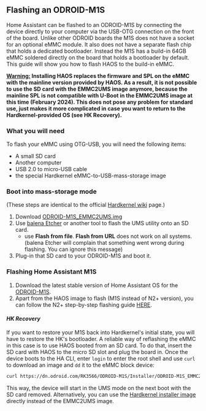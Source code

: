 ## Flashing an ODROID-M1S

Home Assistant can be flashed to an ODROID-M1S by connecting the device directly to your computer via the USB-OTG connection on the front of the board. 
Unlike other ODROID boards the M1S does not have a socket for an optional eMMC module. It also does not have a separate flash chip that holds a dedicated bootloader.
Instead the M1S has a build-in 64GB eMMC soldered directly on the board that holds a bootloader by default. This guide will show you how to flash HAOS to the build-in eMMC.

<ins>**Warning:</ins> Installing HAOS replaces the firmware and SPL on the eMMC with the mainline version provided by HAOS. As a result, it is not possible to use the SD card with the EMMC2UMS image anymore, because the mainline SPL is not compatible with U-Boot in the EMMC2UMS image at this time (February 2024). This does not pose any problem for standard use, just makes it more complicated in case you want to return to the Hardkernel-provided OS (see HK Recovery).**

### What you will need

To flash your eMMC using OTG-USB, you will need the following items:

- A small SD card
- Another computer
- USB 2.0 to micro-USB cable
- the special Hardkernel eMMC-to-USB-mass-storage image

### Boot into mass-storage mode

(These steps are identical to the official [Hardkernel wiki](https://wiki.odroid.com/odroid-m1s/getting_started/os_installation_guide?redirect=1#install_over_usb_from_pc) page.)

1. Download [ODROID-M1S_EMMC2UMS.img](https://dn.odroid.com/RK3566/ODROID-M1S/Installer/ODROID-M1S_EMMC2UMS.img)
2. Use [balena Etcher](https://www.balena.io/etcher/) or another tool to flash the UMS utility onto an SD card.
   - use **Flash from file**. **Flash from URL** does not work on all systems.
      (balena Etcher will complain that something went wrong during flashing. You can ignore this message)
3. Plug-in that SD card to your ODROID-M1S and boot it.

### Flashing Home Assistant M1S

1. Download the latest stable version of Home Assistant OS for the [ODROID-M1S](https://github.com/home-assistant/operating-system/releases/download/{{site.data.version_data.hassos['odroid-m1s']}}/haos_odroid-m1s-{{site.data.version_data.hassos['odroid-m1s']}}.img.xz).
2. Apart from the HAOS image to flash (M1S instead of N2+ version), you can follow the N2+ step-by-step flashing guide [HERE](/common-tasks/os/#flashing-home-assistant).


#### _HK Recovery_

If you want to restore your M1S back into Hardkernel's initial state, you will have to restore the HK's bootloader.
A reliable way of reflashing the eMMC in this case is to use HAOS booted from an SD card. To do that, insert the SD card with HAOS to the micro SD slot and plug the board in. Once the device boots to the HA CLI, enter `login` to enter the root shell and use `curl` to download an image and `dd` it to the eMMC block device:

```sh
curl https://dn.odroid.com/RK3566/ODROID-M1S/Installer/ODROID-M1S_EMMC2UMS.img | dd of=/dev/mmcblk0
```

This way, the device will start in the UMS mode on the next boot with the SD card removed. Alternatively, you can use the [Hardkernel installer image](https://wiki.odroid.com/odroid-m1s/getting_started/os_installation_guide#user_installer) directly instead of the EMMC2UMS image.

